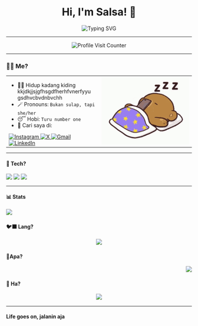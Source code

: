 <h1 align="center">Hi, I'm Salsa! 👋</h1>

<p align="center">
  <img src="https://readme-typing-svg.herokuapp.com?font=Orbitron&size=22&duration=3000&pause=1000&color=11336E&center=true&vCenter=true&width=435&lines=At+Hasanuddin+University;Information+System+Student" alt="Typing SVG" />
</p>

---

<p align="center">
  <img src="https://profile-counter.glitch.me/nabilasalsabilaaa/count.svg" alt="Profile Visit Counter" />
</p>

---

### 😶‍🌫️ Me?
<table width="100%" border="0" cellpadding="0" cellspacing="0">
  <tr>
    <td width="50%" valign="top" align="left">

- 🤦‍♀️ Hidup kadang kiding kkjdkjjsjgfhsgdfherhfvnerfyyu gsdhvcbvdnbvchh
- 🪄 Pronouns: `Bukan sulap, tapi she/her`               
- 😴 Hobi: `Turu number one`                                 
- 📱 Cari saya di:
  
<a href="https://instagram.com/nslsabilaaa_" target="_blank" rel="noopener noreferrer">
  <img src="https://img.shields.io/badge/Instagram-%23E4405F.svg?style=for-the-badge&logo=instagram&logoColor=white" alt="Instagram">
</a>
<a href="https://x.com/bwakekoqq" target="_blank" rel="noopener noreferrer">
  <img src="https://img.shields.io/badge/X-%23181717.svg?style=for-the-badge&logo=x&logoColor=white" alt="X">
</a>
<a href="mailto:naabiilasalsabilaa@gmail.com" target="_blank" rel="noopener noreferrer">
  <img src="https://img.shields.io/badge/Gmail-%23FFFFFF.svg?style=for-the-badge&logo=gmail&logoColor=D14836" alt="Gmail">
</a>
<a href="https://www.linkedin.com/in/nabila-salsabila-964511358" target="_blank" rel="noopener noreferrer">
  <img src="https://img.shields.io/badge/LinkedIn-%230077B5.svg?style=for-the-badge&logo=linkedin&logoColor=white" alt="LinkedIn">
</a>
  </td>
  <td width="50%" valign="top" align="right">
    <img src="https://raw.githubusercontent.com/nabilasalsabilaaa/nabilasalsabilaaa/main/no-wakeup.gif" width="400" />
  </td>
</tr>
</table>

--- 

#### 🧰 Tech?
<p>
  <img src="https://img.shields.io/badge/Git-F05032?style=for-the-badge&logo=git&logoColor=white" />
  <img src="https://img.shields.io/badge/GitHub-181717?style=for-the-badge&logo=github&logoColor=white" />
  <img src="https://img.shields.io/badge/VS%20Code-007ACC?style=for-the-badge&logo=visual-studio-code&logoColor=white" />
</p>

---

#### 📊 Stats
<p align="left">
  <img src="https://github-readme-stats.vercel.app/api?username=nabilasalsabilaaa&show_icons=true&theme=nightowl" width="400" />
</p>

#### 🐦‍⬛ Lang?
<p align="center">
  <img src="https://github-readme-stats.vercel.app/api/top-langs/?username=nabilasalsabilaaa&layout=compact&theme=nightowl" width="400" />
</p>

#### 🦤Apa?
<p align="right">
  <img src="https://github-readme-streak-stats.herokuapp.com?user=nabilasalsabilaaa&theme=nightowl&hide_border=false" width="400" />
</p>

#### 🐧 Ha?
<p align="center">
  <img src="https://github-profile-trophy.vercel.app/?username=nabilasalsabilaaa&theme=nightowl&margin-w=10&margin-h=10&no-bg=true&no-frame=true" />
</p>

---

#### Life goes on, jalanin aja
